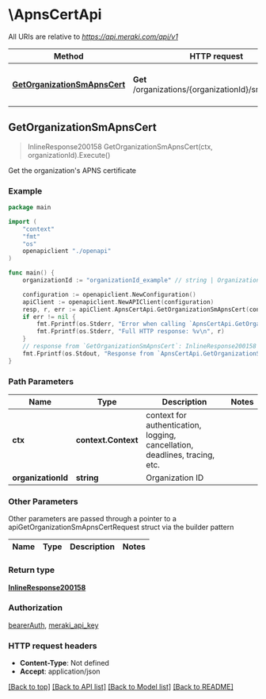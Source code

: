 # \ApnsCertApi

All URIs are relative to *https://api.meraki.com/api/v1*

Method | HTTP request | Description
------------- | ------------- | -------------
[**GetOrganizationSmApnsCert**](ApnsCertApi.md#GetOrganizationSmApnsCert) | **Get** /organizations/{organizationId}/sm/apnsCert | Get the organization&#39;s APNS certificate



## GetOrganizationSmApnsCert

> InlineResponse200158 GetOrganizationSmApnsCert(ctx, organizationId).Execute()

Get the organization's APNS certificate



### Example

```go
package main

import (
    "context"
    "fmt"
    "os"
    openapiclient "./openapi"
)

func main() {
    organizationId := "organizationId_example" // string | Organization ID

    configuration := openapiclient.NewConfiguration()
    apiClient := openapiclient.NewAPIClient(configuration)
    resp, r, err := apiClient.ApnsCertApi.GetOrganizationSmApnsCert(context.Background(), organizationId).Execute()
    if err != nil {
        fmt.Fprintf(os.Stderr, "Error when calling `ApnsCertApi.GetOrganizationSmApnsCert``: %v\n", err)
        fmt.Fprintf(os.Stderr, "Full HTTP response: %v\n", r)
    }
    // response from `GetOrganizationSmApnsCert`: InlineResponse200158
    fmt.Fprintf(os.Stdout, "Response from `ApnsCertApi.GetOrganizationSmApnsCert`: %v\n", resp)
}
```

### Path Parameters


Name | Type | Description  | Notes
------------- | ------------- | ------------- | -------------
**ctx** | **context.Context** | context for authentication, logging, cancellation, deadlines, tracing, etc.
**organizationId** | **string** | Organization ID | 

### Other Parameters

Other parameters are passed through a pointer to a apiGetOrganizationSmApnsCertRequest struct via the builder pattern


Name | Type | Description  | Notes
------------- | ------------- | ------------- | -------------


### Return type

[**InlineResponse200158**](InlineResponse200158.md)

### Authorization

[bearerAuth](../README.md#bearerAuth), [meraki_api_key](../README.md#meraki_api_key)

### HTTP request headers

- **Content-Type**: Not defined
- **Accept**: application/json

[[Back to top]](#) [[Back to API list]](../README.md#documentation-for-api-endpoints)
[[Back to Model list]](../README.md#documentation-for-models)
[[Back to README]](../README.md)

